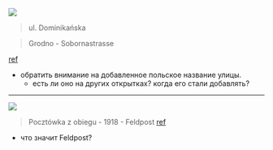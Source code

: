 ![][1918]

[1918]: 14524576_668068953359361_4116211896704225997_o.jpg
[1918-ref]: https://www.facebook.com/photo.php?fbid=668068953359361

> ul. Dominikańska

> Grodno - Sobornastrasse

[ref][1918-ref]

- обратить внимание на добавленное польское название улицы.
  - есть ли оно на других открытках? когда его стали добавлять?

---

![][1918-allegro]

> Pocztówka z obiegu - 1918 - Feldpost [ref][1918-allegro-ref]

- что значит Feldpost?

[1918-allegro]: ca471bb1300bed5af96102432119f3927e5edf20196db94ea089a3b22137b74d.png
[1918-allegro-ref]: http://archiwum.allegro.pl/oferta/-3-grodno-soborna-strasse-i6080799752.html

